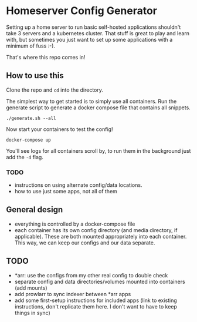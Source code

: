 # Homeserver Config Generator

Setting up a home server to run basic self-hosted applications shouldn't take 3 servers and a kubernetes cluster. That stuff is great to play and learn with, but sometimes you just want to set up some applications with a minimum of fuss :-).

That's where this repo comes in!

## How to use this

Clone the repo and `cd` into the directory.

The simplest way to get started is to simply use all containers. Run the generate script to generate a docker compose file that contains all snippets.

```
./generate.sh --all
```

Now start your containers to test the config!

```
docker-compose up
```

You'll see logs for all containers scroll by, to run them in the background just add the `-d` flag.

### TODO 

- instructions on using alternate config/data locations.
- how to use just some apps, not all of them


## General design

- everything is controlled by a docker-compose file
- each container has its own config directory (and media directory, if applicable). These are both mounted appropriately into each container. This way, we can keep our configs and our data separate.

## TODO
- *arr: use the configs from my other real config to double check
- separate config and data directories/volumes mounted into containers (add mounts)
- add prowlarr to sync indexer between *arr apps
- add some first-setup instructions for included apps (link to existing instructions, don't replicate them here. I don't want to have to keep things in sync)



